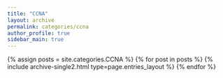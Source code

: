 ```yaml
---
title: "CCNA"
layout: archive
permalink: categories/ccna
author_profile: true
sidebar_main: true
---
```



{% assign posts = site.categories.CCNA %}
{% for post in posts %} {% include archive-single2.html type=page.entries_layout %} {% endfor %}
